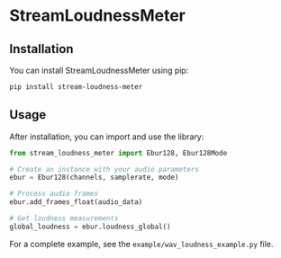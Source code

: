 # StreamLoudnessMeter

## Installation

You can install StreamLoudnessMeter using pip:

```bash
pip install stream-loudness-meter
```

## Usage

After installation, you can import and use the library:

```python
from stream_loudness_meter import Ebur128, Ebur128Mode

# Create an instance with your audio parameters
ebur = Ebur128(channels, samplerate, mode)

# Process audio frames
ebur.add_frames_float(audio_data)

# Get loudness measurements
global_loudness = ebur.loudness_global()
```

For a complete example, see the `example/wav_loudness_example.py` file.
